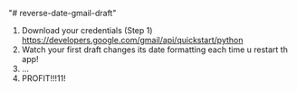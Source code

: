 "# reverse-date-gmail-draft" 
1. Download your credentials (Step 1) https://developers.google.com/gmail/api/quickstart/python
2. Watch your first draft changes its date formatting each time u restart th app!
3. ...
4. PROFIT!!!11!
